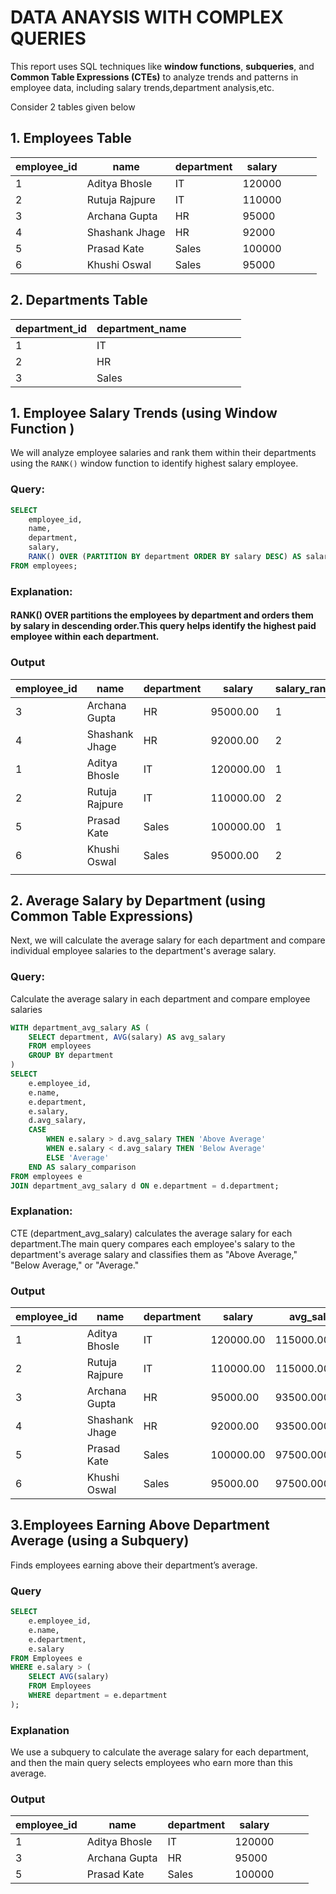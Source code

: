 # DATA ANAYSIS WITH COMPLEX QUERIES
 This report uses SQL techniques like **window functions**, **subqueries**, and **Common Table Expressions (CTEs)** to analyze trends and patterns in employee data, including salary trends,department analysis,etc.

 Consider 2 tables given below
## 1. Employees Table

| employee_id | name           | department | salary |   |   |   |
|-------------|----------------|------------|--------|---|---|---|
| 1           | Aditya Bhosle  | IT         | 120000 |   |   |   |
| 2           | Rutuja Rajpure | IT         | 110000 |   |   |   |
| 3           | Archana Gupta  | HR         | 95000  |   |   |   |
| 4           | Shashank Jhage | HR         | 92000  |   |   |   |
| 5           | Prasad Kate    | Sales      | 100000 |   |   |   |
| 6           | Khushi Oswal   | Sales      | 95000  |   |   |   |

## 2. Departments Table

| department_id | department_name |   |   |   |   |   |
|---------------|-----------------|---|---|---|---|---|
| 1             | IT              |   |   |   |   |   |
| 2             | HR              |   |   |   |   |   |
| 3             | Sales     


## 1. **Employee Salary Trends** (using Window Function )

We will analyze employee salaries and rank them within their departments using the `RANK()` window function to identify highest salary employee.

###  Query:
```sql
SELECT 
    employee_id,
    name,
    department,
    salary,
    RANK() OVER (PARTITION BY department ORDER BY salary DESC) AS salary_rank
FROM employees;
```

### Explanation:
#### RANK() OVER partitions the employees by department and orders them by salary in descending order.This query helps identify the highest paid employee within each department.

### Output
| employee_id | name           | department | salary    | salary_rank |   |   |
|-------------|----------------|------------|-----------|-------------|---|---|
| 3           | Archana Gupta  | HR         | 95000.00  | 1           |   |   |
| 4           | Shashank Jhage | HR         | 92000.00  | 2           |   |   |
| 1           | Aditya Bhosle  | IT         | 120000.00 | 1           |   |   |
| 2           | Rutuja Rajpure | IT         | 110000.00 | 2           |   |   |
| 5           | Prasad Kate    | Sales      | 100000.00 | 1           |   |   |
| 6           | Khushi Oswal   | Sales      | 95000.00  | 2           |   |   |
|             |                |            |           |
## 2. Average Salary by Department (using Common Table Expressions)

 Next, we will calculate the average salary for each department and compare individual employee salaries to the department's average salary.
### Query:

 Calculate the average salary in each department and compare employee salaries
```sql
WITH department_avg_salary AS (
    SELECT department, AVG(salary) AS avg_salary
    FROM employees
    GROUP BY department
)
SELECT 
    e.employee_id,
    e.name,
    e.department,
    e.salary,
    d.avg_salary,
    CASE 
        WHEN e.salary > d.avg_salary THEN 'Above Average'
        WHEN e.salary < d.avg_salary THEN 'Below Average'
        ELSE 'Average'
    END AS salary_comparison
FROM employees e
JOIN department_avg_salary d ON e.department = d.department;
```
### Explanation:

 CTE (department_avg_salary) calculates the average salary for each department.The main query compares each employee's salary to the department's average salary and classifies them as "Above Average," "Below Average," or "Average."

### Output
| employee_id | name           | department | salary    | avg_salary    | salary_comparison |   |
|-------------|----------------|------------|-----------|---------------|-------------------|---|
| 1           | Aditya Bhosle  | IT         | 120000.00 | 115000.000000 | Above Average     |   |
| 2           | Rutuja Rajpure | IT         | 110000.00 | 115000.000000 | Below Average     |   |
| 3           | Archana Gupta  | HR         | 95000.00  | 93500.000000  | Above Average     |   |
| 4           | Shashank Jhage | HR         | 92000.00  | 93500.000000  | Below Average     |   |
| 5           | Prasad Kate    | Sales      | 100000.00 | 97500.000000  | Above Average     |   |
| 6           | Khushi Oswal   | Sales      | 95000.00  | 97500.000000  | Below Average 

## 3.Employees Earning Above Department Average (using a Subquery)
 Finds employees earning above their department’s average.

### Query
```sql
SELECT 
    e.employee_id, 
    e.name, 
    e.department, 
    e.salary
FROM Employees e
WHERE e.salary > (
    SELECT AVG(salary) 
    FROM Employees 
    WHERE department = e.department
);
```
### Explanation
 We use a subquery to calculate the average salary for each department, and then the main query selects employees who earn more than this average.

### Output
| employee_id | name          | department | salary |   |   |   |
|-------------|---------------|------------|--------|---|---|---|
| 1           | Aditya Bhosle | IT         | 120000 |   |   |   |
| 3           | Archana Gupta | HR         | 95000  |   |   |   |
| 5           | Prasad Kate   | Sales      | 100000 |   |   |   |
